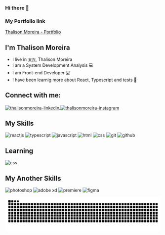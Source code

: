### Hi there 👋
### My Portfolio link

<a href="a" target="_blank"> Thalison Moreira - Portfólio </a>
## I'm Thalison Moreira
- I live in :brazil:, Thalison Moreira 
- I am a System Development Analysis 💻
- I am Front-end Developer :computer:
- I have been learnig more about React, Typescript and tests 🚀

## Connect with me:
<a href="https://www.linkedin.com/in/thalison-moreirafrontend" target="_blank">
<img align="center" alt="thalisonmoreira-linkedin" height="30" width="30" src="https://cdn.icon-icons.com/icons2/1753/PNG/512/iconfinder-social-media-applications-14linkedin-4102586_113786.png" style="max-width:100%;">
</a>
<a href="https://www.instagram.com/ms_thalison/" target="_blank">
<img align="center" alt="thalisonmoreira-instagram" height="30" width="30" src="https://cdn.icon-icons.com/icons2/1753/PNG/512/iconfinder-social-media-applications-3instagram-4102579_113804.png" style="max-width:100%;">
</a>

## My Skills
<img src="https://cdn.icon-icons.com/icons2/2107/PNG/512/file_type_reactjs_icon_130205.png" alt="reactjs" width="40" height="40" style="max-width:100%;"></img>
<img src="https://cdn.icon-icons.com/icons2/2415/PNG/512/typescript_original_logo_icon_146317.png" alt="typescript" width="40" height="40" style="max-width:100%;"></img>
<img src="https://cdn.icon-icons.com/icons2/2108/PNG/512/javascript_icon_130900.png" alt="javascript" width="40" height="40" style="max-width:100%;"></img>
<img src="https://cdn.icon-icons.com/icons2/2415/PNG/512/html_original_wordmark_logo_icon_146478.png" alt="html" width="40" height="40" style="max-width:100%;"></img>
<img src="https://cdn.icon-icons.com/icons2/2107/PNG/512/file_type_css_icon_130661.png" alt="css" width="40" height="40" style="max-width:100%;"></img>
<img src="https://cdn.icon-icons.com/icons2/2107/PNG/512/file_type_git_icon_130581.png" alt="git" width="40" height="40" style="max-width:100%;"></img>
<img src="https://cdn.icon-icons.com/icons2/936/PNG/512/github-logo_icon-icons.com_73546.png" alt="github" width="40" height="40" style="max-width:100%;"></img>


## Learning
<img src="https://cdn.icon-icons.com/icons2/2415/PNG/512/bootstrap_plain_wordmark_logo_icon_146620.png" alt="css" width="40" height="40" style="max-width:100%;"></img>

## My Another Skills
<img src="https://cdn.icon-icons.com/icons2/3053/PNG/512/adobe_photoshop_macos_bigsur_icon_190436.png" alt="photoshop" width="40" height="40" style="max-width:100%;"></img>
<img src="https://cdn.icon-icons.com/icons2/3053/PNG/512/adobe_xd_macos_bigsur_icon_190424.png" alt="adobe xd" width="40" height="40" style="max-width:100%;"></img>
<img src="https://cdn.icon-icons.com/icons2/3053/PNG/512/adobe_premiere_pro_macos_bigsur_icon_189485.png" alt="premiere" width="40" height="40" style="max-width:100%;"></img>
<img src="https://cdn.icon-icons.com/icons2/3053/PNG/512/figma_macos_bigsur_icon_190183.png" alt="figma" width="40" height="40" style="max-width:100%;"></img>

![Snake animation](https://github.com/barretogustavo/barretogustavo/blob/output/github-contribution-grid-snake.svg)
